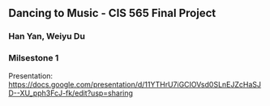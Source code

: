 ## Dancing to Music - CIS 565 Final Project
### Han Yan, Weiyu Du


### Milsestone 1
Presentation: https://docs.google.com/presentation/d/11YTHrU7iGCIOVsd0SLnEJZcHaSJD--XU_pph3FcJ-fk/edit?usp=sharing
